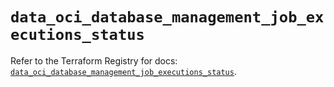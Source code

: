 # `data_oci_database_management_job_executions_status`

Refer to the Terraform Registry for docs: [`data_oci_database_management_job_executions_status`](https://registry.terraform.io/providers/hashicorp/oci/7.19.0/docs/data-sources/database_management_job_executions_status).
